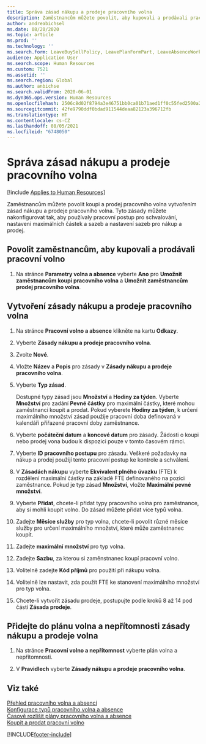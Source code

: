 ```yaml
---
title: Správa zásad nákupu a prodeje pracovního volna
description: Zaměstnancům můžete povolit, aby kupovali a prodávali pracovní volno v Dynamics 365 Human Resources.
author: andreabichsel
ms.date: 08/20/2020
ms.topic: article
ms.prod: ''
ms.technology: ''
ms.search.form: LeaveBuySellPolicy, LeavePlanFormPart, LeaveAbsenceWorkspace
audience: Application User
ms.search.scope: Human Resources
ms.custom: 7521
ms.assetid: ''
ms.search.region: Global
ms.author: anbichse
ms.search.validFrom: 2020-06-01
ms.dyn365.ops.version: Human Resources
ms.openlocfilehash: 2506c8d02f8794a3e46751bb0ca01b71aed1ff0c55fed2500a291f10331dce89
ms.sourcegitcommit: 42fe9790ddf0bdad911544deaa82123a396712fb
ms.translationtype: HT
ms.contentlocale: cs-CZ
ms.lasthandoff: 08/05/2021
ms.locfileid: "6748050"
---
```

# <a name="manage-buy-and-sell-leave-policies"></a>Správa zásad nákupu a prodeje pracovního volna

[!include [Applies to Human Resources](../includes/applies-to-hr.md)]

Zaměstnancům můžete povolit koupi a prodej pracovního volna vytvořením zásad nákupu a prodeje pracovního volna. Tyto zásady můžete nakonfigurovat tak, aby používaly pracovní postup pro schvalování, nastavení maximálních částek a sazeb a nastavení sazeb pro nákup a prodej. 

## <a name="enable-employees-to-buy-and-sell-leave"></a>Povolit zaměstnancům, aby kupovali a prodávali pracovní volno

1. Na stránce **Parametry volna a absence** vyberte **Ano** pro **Umožnit zaměstnancům koupi pracovního volna** a **Umožnit zaměstnancům prodej pracovního volna**.

## <a name="create-a-buy-and-sell-leave-policy"></a>Vytvoření zásady nákupu a prodeje pracovního volna

1. Na stránce **Pracovní volno a absence** klikněte na kartu **Odkazy**. 

2. Vyberte **Zásady nákupu a prodeje pracovního volna**.

3. Zvolte **Nové**.

4. Vložte **Název** a **Popis** pro zásady v **Zásady nákupu a prodeje pracovního volna**. 

5. Vyberte **Typ zásad**. 

   Dostupné typy zásad jsou **Množství** a **Hodiny za týden**. Vyberte **Množství** pro zadání **Pevné částky** pro maximální částky, které mohou zaměstnanci koupit a prodat. Pokud vyberete **Hodiny za týden**, k určení maximálního množství zásad použije pracovní doba definovaná v kalendáři přiřazené pracovní doby zaměstnance. 

6. Vyberte **počáteční datum** a **koncové datum** pro zásady. Žádosti o koupi nebo prodej vona budou k dispozici pouze v tomto časovém rámci. 

7. Vyberte **ID pracovního postupu** pro zásadu. Veškeré požadavky na nákup a prodej použijí tento pracovní postup ke kontrole a schválení. 

8. V **Zásadách nákupu** vyberte **Ekvivalent plného úvazku** (FTE) k rozdělení maximální částky na základě FTE definovaného na pozici zaměstnance. Pokud je typ zásad **Množství**, vložte **Maximální pevné množství**. 

9. Vyberte **Přidat**, chcete-li přidat typy pracovního volna pro zaměstnance, aby si mohli koupit volno. Do zásad můžete přidat více typů volna. 

10. Zadejte **Měsíce služby** pro typ volna, chcete-li povolit různé měsíce služby pro určení maximálního množství, které může zaměstnanec koupit. 

11. Zadejte **maximální množství** pro typ volna. 

12. Zadejte **Sazbu**, za kterou si zaměnstnanec koupí pracovní volno. 

13. Volitelně zadejte **Kód příjmů** pro použití při nákupu volna. 

14. Volitelně lze nastavit, zda použít FTE ke stanovení maximálního množství pro typ volna. 

15. Chcete-li vytvořit zásadu prodeje, postupujte podle kroků 8 až 14 pod částí **Zásada prodeje**. 

## <a name="add-the-buy-and-sell-leave-policy-to-a-leave-and-absence-plan"></a>Přidejte do plánu volna a nepřítomnosti zásady nákupu a prodeje volna

1. Na stránce **Pracovní volno a nepřítomnost** vyberte plán volna a nepřítomnosti.

2. V **Pravidlech** vyberte **Zásady nákupu a prodeje pracovního volna**.

## <a name="see-also"></a>Viz také

[Přehled pracovního volna a absencí](hr-leave-and-absence-overview.md)</br>
[Konfigurace typů pracovního volna a absence](hr-leave-and-absence-types.md)</br>
[Časově rozlišit plány pracovního volna a absence](hr-leave-and-absence-accrue.md)</br>
[Koupit a prodat pracovní volno](hr-employee-self-service-buy-sell-leave.md)



[!INCLUDE[footer-include](../includes/footer-banner.md)]